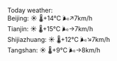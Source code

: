 Today weather:  
Beijing: ☀️ 🌡️+14°C 🌬️↗7km/h  
Tianjin: ☀️ 🌡️+15°C 🌬️→7km/h  
Shijiazhuang: ☀️ 🌡️+12°C 🌬️↘7km/h  
Tangshan: ☀️ 🌡️+9°C 🌬️→8km/h  
